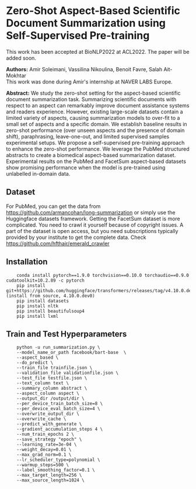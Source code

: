 # Zero-Shot Aspect-Based Scientific Document Summarization using Self-Supervised Pre-training

This work has been accepted at BioNLP2022 at ACL2022. The paper will be added soon.

**Authors:** Amir Soleimani, Vassilina Nikoulina, Benoit Favre, Salah Ait-Mokhtar \
This work was done during Amir's internship at NAVER LABS Europe.

**Abstract:**
We study the zero-shot setting for the aspect-based scientific document summarization task. Summarizing scientific documents with respect to an aspect can remarkably improve document assistance systems and readers experience. However, existing large-scale datasets contain a limited variety of aspects, causing summarization models to over-fit to a small set of aspects and a specific domain. We establish baseline results in zero-shot performance (over unseen aspects and the presence of domain shift), paraphrasing, leave-one-out, and limited supervised samples experimental setups. We propose a self-supervised pre-training approach to enhance the zero-shot performance. We leverage the PubMed structured abstracts to create a biomedical aspect-based summarization dataset. Experimental results on the PubMed and FacetSum aspect-based datasets show promising performance when the model is pre-trained using unlabelled in-domain data.

## Dataset
For PubMed, you can get the data from https://github.com/armancohan/long-summarization or simply use the Huggingface datasets framework. Getting the FacetSum dataset is more complicated. You need to crawl it yourself because of copyright issues. A part of the dataset is open access, but you need subscriptions typically provided by your institute to get the complete data. Check https://github.com/hfthair/emerald_crawler


## Installation

        conda install pytorch==1.9.0 torchvision==0.10.0 torchaudio==0.9.0 cudatoolkit=10.2.89 -c pytorch
        pip install git+https://github.com/huggingface/transformers/releases/tag/v4.10.0.dev (install from source, 4.10.0.dev0)
        pip install datasets 
        pip install nltk
        pip install beautifulsoup4
        pip install lxml
        
        
## Train and Test Hyperparameters

        python -u run_summarization.py \
        --model_name_or_path facebook/bart-base  \
        --aspect_based \
        --do_predict \
        --train_file trainfile.json \
        --validation_file validationfile.json \
        --test_file testfile.json \
        --text_column text \
        --summary_column abstract \
        --aspect_column aspect \
        --output_dir /output/dir \
        --per_device_train_batch_size=8 \
        --per_device_eval_batch_size=4 \
        --overwrite_output_dir \
        --overwrite_cache \
        --predict_with_generate \
        --gradient_accumulation_steps 4 \
        --num_train_epochs 2 \
        --save_strategy "epoch" \
        --learning_rate=3e-04 \
        --weight_decay=0.01 \
        --max_grad_norm=0.1 \
        --lr_scheduler_type=polynomial \
        --warmup_steps=500 \
        --label_smoothing_factor=0.1 \
        --max_target_length=256 \
        --max_source_length=1024 \
